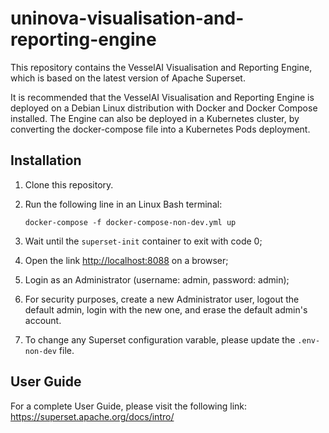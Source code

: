 # uninova-visualisation-and-reporting-engine

This repository contains the VesselAI Visualisation and Reporting Engine, which is based on the latest version of Apache Superset.

It is recommended that the VesselAI Visualisation and Reporting Engine is deployed on a Debian Linux distribution with Docker and Docker Compose installed. The Engine can also be deployed in a Kubernetes cluster, by converting the docker-compose file into a Kubernetes Pods deployment.

## Installation

1. Clone this repository.

2. Run the following line in an Linux Bash terminal:

    `docker-compose -f docker-compose-non-dev.yml up`


3. Wait until the `superset-init` container to exit with code 0;

4. Open the link <http://localhost:8088> on a browser;

5. Login as an Administrator (username: admin, password: admin);

6. For security purposes, create a new Administrator user, logout the default admin, login with the new one, and erase the default admin's account.

7. To change any Superset configuration varable, please update the `.env-non-dev` file. 

## User Guide

For a complete User Guide, please visit the following link: <https://superset.apache.org/docs/intro/>

